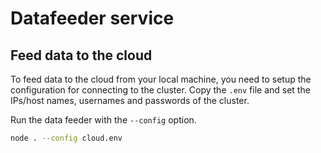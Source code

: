 # Datafeeder service

## Feed data to the cloud
To feed data to the cloud from your local machine, you need to setup the
configuration for connecting to the cluster. Copy the `.env` file and
set the IPs/host names, usernames and passwords of the cluster.

Run the data feeder with the `--config` option.
```bash
node . --config cloud.env
```
